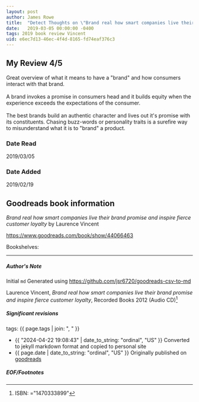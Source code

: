 ```yaml
---
layout: post
author: James Rowe
title:  "Detect Thoughts on \"Brand real how smart companies live their brand promise and inspire fierce customer loyalty\""
date:   2019-03-05 00:00:00 -0400
tags: 2019 book review Vincent 
uid: e6ec7d13-46ec-4f4d-8165-fd74eaf376c3
---
```


<!-- highly dependent on how you personally use jekyll templates, and how you want this to show up -->
<!-- escape any jekyll keys with double brackets -->

## My Review 4/5

Great overview of what it means to have a "brand" and how consumers interact with that brand.<br/><br/>A brand invokes a promise in consumers head and it builds equity when the experience exceeds the expectations of the consumer.<br/><br/>The best brands build an authentic character and lives out it's promise with its constituents. Chasing buzz-words or personality traits is a surefire way to misunderstand what it is to "brand" a product.

### Date Read
2019/03/05

### Date Added
2019/02/19

## Goodreads book information

*Brand real how smart companies live their brand promise and inspire fierce customer loyalty* by Laurence Vincent

https://www.goodreads.com/book/show/44066463

Bookshelves: 

---

##### Author's Note

Initial `md` Generated using https://github.com/jsr6720/goodreads-csv-to-md

Laurence Vincent, *Brand real how smart companies live their brand promise and inspire fierce customer loyalty*,  Recorded Books 2012 (Audio CD)[^1]

##### Significant revisions

tags: {{ page.tags | join: ", " }} <!-- todo move this somewhere -->

- {{ "2024-04-22 19:08:43" | date_to_string: "ordinal", "US" }} Converted to jekyll markdown format and copied to personal site
- {{ page.date | date_to_string: "ordinal", "US" }} Originally published on [goodreads](https://www.goodreads.com)

##### EOF/Footnotes

[^1]: ISBN: ="1470333899"